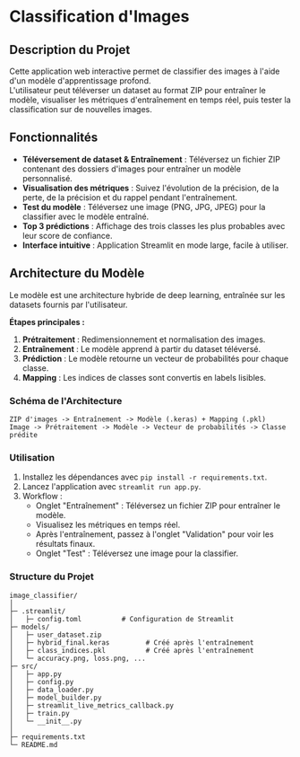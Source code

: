 # Classification d'Images

## Description du Projet
Cette application web interactive permet de classifier des images à l'aide d'un modèle d'apprentissage profond.  
L'utilisateur peut téléverser un dataset au format ZIP pour entraîner le modèle, visualiser les métriques d'entraînement en temps réel, puis tester la classification sur de nouvelles images.

## Fonctionnalités
- **Téléversement de dataset & Entraînement** : Téléversez un fichier ZIP contenant des dossiers d'images pour entraîner un modèle personnalisé.
- **Visualisation des métriques** : Suivez l'évolution de la précision, de la perte, de la précision et du rappel pendant l'entraînement.
- **Test du modèle** : Téléversez une image (PNG, JPG, JPEG) pour la classifier avec le modèle entraîné.
- **Top 3 prédictions** : Affichage des trois classes les plus probables avec leur score de confiance.
- **Interface intuitive** : Application Streamlit en mode large, facile à utiliser.

## Architecture du Modèle
Le modèle est une architecture hybride de deep learning, entraînée sur les datasets fournis par l'utilisateur.

**Étapes principales :**
1. **Prétraitement** : Redimensionnement et normalisation des images.
2. **Entraînement** : Le modèle apprend à partir du dataset téléversé.
3. **Prédiction** : Le modèle retourne un vecteur de probabilités pour chaque classe.
4. **Mapping** : Les indices de classes sont convertis en labels lisibles.

### Schéma de l'Architecture
```plaintext
ZIP d'images -> Entraînement -> Modèle (.keras) + Mapping (.pkl)
Image -> Prétraitement -> Modèle -> Vecteur de probabilités -> Classe prédite
```
### Utilisation
1. Installez les dépendances avec `pip install -r requirements.txt`.
2. Lancez l'application avec `streamlit run app.py`.
3. Workflow :
   - Onglet "Entraînement" : Téléversez un fichier ZIP pour entraîner le modèle.
   - Visualisez les métriques en temps réel.
   - Après l'entraînement, passez à l'onglet "Validation" pour voir les résultats finaux.
   - Onglet "Test" : Téléversez une image pour la classifier.

### Structure du Projet
   ```
   image_classifier/
   │
   ├─ .streamlit/
   │   ├─ config.toml          # Configuration de Streamlit
   ├─ models/
   │   ├─ user_dataset.zip
   │   ├─ hybrid_final.keras         # Créé après l'entraînement
   │   ├─ class_indices.pkl          # Créé après l'entraînement
   │   └─ accuracy.png, loss.png, ...
   ├─ src/
   │   ├─ app.py
   │   ├─ config.py
   │   ├─ data_loader.py
   │   ├─ model_builder.py
   │   ├─ streamlit_live_metrics_callback.py
   │   ├─ train.py
   │   └─ __init__.py
   │
   ├─ requirements.txt
   └─ README.md
   ```   